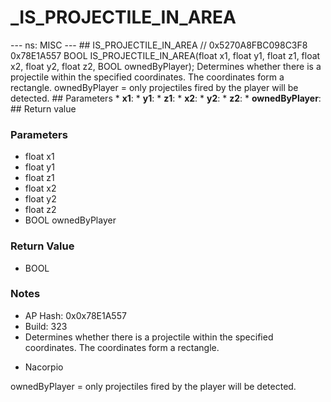# _IS_PROJECTILE_IN_AREA

--- ns: MISC --- ## IS_PROJECTILE_IN_AREA  // 0x5270A8FBC098C3F8 0x78E1A557 BOOL IS_PROJECTILE_IN_AREA(float x1, float y1, float z1, float x2, float y2, float z2, BOOL ownedByPlayer);  Determines whether there is a projectile within the specified coordinates. The coordinates form a rectangle. ownedByPlayer = only projectiles fired by the player will be detected.  ## Parameters * **x1**: * **y1**: * **z1**: * **x2**: * **y2**: * **z2**: * **ownedByPlayer**:  ## Return value

### Parameters
* float x1
* float y1
* float z1
* float x2
* float y2
* float z2
* BOOL ownedByPlayer

### Return Value
* BOOL

### Notes
* AP Hash: 0x0x78E1A557
* Build: 323
* Determines whether there is a projectile within the specified coordinates. The coordinates form a rectangle.

- Nacorpio


ownedByPlayer = only projectiles fired by the player will be detected.

